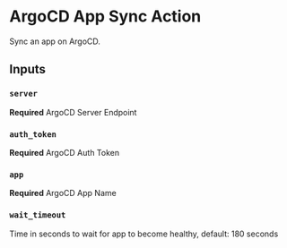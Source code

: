 # ArgoCD App Sync Action

Sync an app on ArgoCD.

## Inputs

### `server`

**Required** ArgoCD Server Endpoint

### `auth_token`

**Required** ArgoCD Auth Token

### `app`

**Required** ArgoCD App Name

### `wait_timeout`

Time in seconds to wait for app to become healthy, default: 180 seconds
